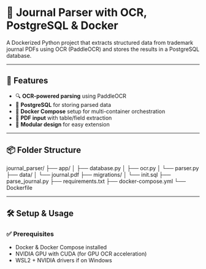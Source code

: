 # 🧠 Journal Parser with OCR, PostgreSQL & Docker

A Dockerized Python project that extracts structured data from trademark journal PDFs using OCR (PaddleOCR) and stores the results in a PostgreSQL database.

---

## 🚀 Features

- 🔍 **OCR-powered parsing** using PaddleOCR
- 🐘 **PostgreSQL** for storing parsed data
- 🐳 **Docker Compose** setup for multi-container orchestration
- 📄 **PDF input** with table/field extraction
- 🔬 **Modular design** for easy extension

---

## 📦 Folder Structure

journal_parser/
├── app/
│ ├── database.py
│ ├── ocr.py
│ └── parser.py
├── data/
│ └── journal.pdf
├── migrations/
│ └── init.sql
├── parse_journal.py
├── requirements.txt
├── docker-compose.yml
└── Dockerfile

---

## 🛠️ Setup & Usage

### ✅ Prerequisites

- Docker & Docker Compose installed
- NVIDIA GPU with CUDA (for GPU OCR acceleration)
- WSL2 + NVIDIA drivers if on Windows

---

### 🔧 1️⃣ Build & Run Containers

```bash
docker-compose down -v
docker-compose up --build
```  <!-- ✅ This closes step 1's code block -->

initialize_database:
  title: "🗃️ 2️⃣ Initialize the Database"
  description: "This step sets up the required database schema."
  commands:
    - docker cp migrations/init.sql journal_parser-db-1:/init.sql
    - docker exec -it journal_parser-db-1 psql -U admin -d trademark_journals -f /init.sql

run_parser:
  title: "🧠 3️⃣ Run the OCR Parser"
  description: "This runs the parser script to extract data from the PDF and insert it into the database."
  command: docker exec -it journal_parser-app-1 python3 parse_journal.py data/journal.pdf --db-url postgresql://admin:admin@db:5432/trademark_journals --batch-size 10

verify_output:
  title: "✅ 4️⃣ Verify Parsed Output"
  description: "To check if the parsed data was successfully stored."
  steps:
    - docker exec -it journal_parser-db-1 psql -U admin -d trademark_journals
    - "Inside the PostgreSQL prompt, run:"
    - "\\dt"
    - "SELECT * FROM trademarks LIMIT 5;"

author:
  name: "✍️ Haji Moinuddin"
  profile: "GitHub Profile"

license:
  type: "📄 MIT License"


